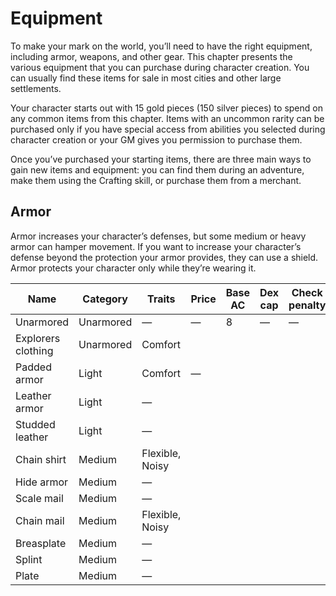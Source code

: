 # Equipment
To make your mark on the world, you’ll need to have the right equipment, including armor, weapons, and other gear. This chapter presents the various equipment that you can purchase during character creation. You can usually find these items for sale in most cities and other large settlements.

Your character starts out with 15 gold pieces (150 silver pieces) to spend on any common items from this chapter. Items with an uncommon rarity can be purchased only if you have special access from abilities you selected during character creation or your GM gives you permission to purchase them.

Once you’ve purchased your starting items, there are three main ways to gain new items and equipment: you can find them during an adventure, make them using the Crafting skill, or purchase them from a merchant.

## Armor
Armor increases your character’s defenses, but some medium or heavy armor can hamper movement. If you want to increase your character’s defense beyond the protection your armor provides, they can use a shield. Armor protects your character only while they’re wearing it.

|  Name | Category |  Traits | Price  | Base AC  |  Dex cap | Check penalty | Speed penalty | Strength | Weight | Group |
|---|---|---|---|---|---|---|---|---|---|---|
|  Unarmored | Unarmored | — | — | 8 | — | — | — | — | — | — |
| Explorers clothing | Unarmored | Comfort |   |   |   |   |   |   |   |
| Padded armor | Light | Comfort | — |   |   |   |   |   |   |   |
| Leather armor | Light | — |   |   |   |   |   |   |   |   |
| Studded leather | Light | — |   |   |   |   |   |   |   |   |
| Chain shirt | Medium | Flexible, Noisy |   |   |   |   |   |   |   |   |
| Hide armor | Medium | — |   |   |   |   |   |   |   |   |
| Scale mail  | Medium | — |   |   |   |   |   |   |   |   |
| Chain mail | Medium | Flexible, Noisy |   |   |   |   |   |   |   |   |
| Breasplate | Medium | — |   |   |   |   |   |   |   |   |
| Splint | Medium | — |   |   |   |   |   |   |   |   |
| Plate | Medium | — |   |   |   |   |   |   |   |   |